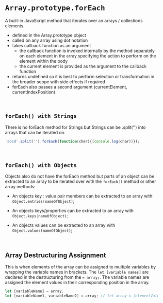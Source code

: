 # `Array.prototype.forEach`

A built-in JavaScript method that iterates over an arrays / collections elements.

- defined in the Array.prototype object
- called on any array using dot notation
- takes callback function as an argument
  - the callback function is invoked internally by the method separately on each element in the array specifying the action to perform on the element within the body
  - the current element is provided as the argument to the callback function 
- returns undefined so it is best to perform selection or transformation in the broader scope with side effects if required
- forEach also passes a second argument (currentElement, currentIndexPosition)

<br>

## `forEach() with Strings`

There is no forEach method for Strings but Strings can be .split('') into arrays that can be iterated on.

```JavaScript
'abcd'.split('').forEach(function(char){(console.log(char))});
```

<br>

## `forEach() with Objects`

Objects also do not have the forEach method but parts of an object can be extracted to an array to be iterated over with the `forEach()` method or other array methods:

- An objects key : value pair members can be extracted to an array with `Object.entries(nameOfObject)`;

- An objects keys/properties can be extracted to an array with `Object.keys(nameOfObject)`;

- An objects values can be extracted to an array with `Object.values(nameOfObject)`;

<br>

## Array Destructuring Assignment

This is when elements of the array can be assigned to multiple variables by wrapping the variable names in brackets. The `let [variable names]` are declared in the destructuring from the `= array;`.
The variable names are assigned the element values in their corresponding position in the array.

```JavaScript
let [variableName] = array;
let [variableName1, variableName2] = array; // let array = [elementValue1, elementValue2];
```